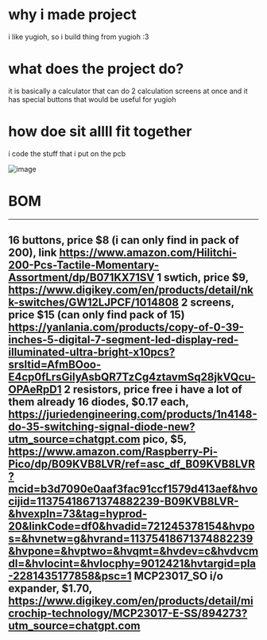 # why i made project
i like yugioh, so i build thing from yugioh :3
# what does the project do?
it is basically a calculator that can do 2 calculation screens at once and it has special buttons that would be useful for yugioh
# how doe sit allll fit together
i code the stuff that i put on the pcb

![image](https://github.com/user-attachments/assets/3ecbaf89-b288-4ad1-9380-6d929db0e410)

# BOM
---
16 buttons, price $8 (i can only find in pack of 200), link https://www.amazon.com/Hilitchi-200-Pcs-Tactile-Momentary-Assortment/dp/B071KX71SV 
1 swtich, price $9, https://www.digikey.com/en/products/detail/nkk-switches/GW12LJPCF/1014808
2 screens, price $15 (can only find pack of 15) https://yanlania.com/products/copy-of-0-39-inches-5-digital-7-segment-led-display-red-illuminated-ultra-bright-x10pcs?srsltid=AfmBOoo-E4cp0fLrsGiIyAsbQR7TzCg4ztavmSq28jkVQcu-OPAeRpD1
2 resistors, price free i have a lot of them already
16 diodes, $0.17 each, https://juriedengineering.com/products/1n4148-do-35-switching-signal-diode-new?utm_source=chatgpt.com
pico, $5, https://www.amazon.com/Raspberry-Pi-Pico/dp/B09KVB8LVR/ref=asc_df_B09KVB8LVR?mcid=b3d7090e0aaf3fac91ccf1579d413aef&hvocijid=11375418671374882239-B09KVB8LVR-&hvexpln=73&tag=hyprod-20&linkCode=df0&hvadid=721245378154&hvpos=&hvnetw=g&hvrand=11375418671374882239&hvpone=&hvptwo=&hvqmt=&hvdev=c&hvdvcmdl=&hvlocint=&hvlocphy=9012421&hvtargid=pla-2281435177858&psc=1 
MCP23017_SO i/o expander, $1.70, https://www.digikey.com/en/products/detail/microchip-technology/MCP23017-E-SS/894273?utm_source=chatgpt.com
---
